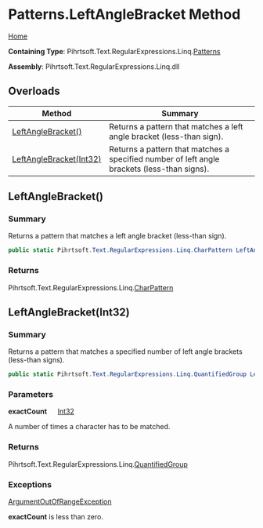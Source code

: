 # Patterns\.LeftAngleBracket Method

[Home](../../../../../../README.md)

**Containing Type**: Pihrtsoft\.Text\.RegularExpressions\.Linq\.[Patterns](../README.md)

**Assembly**: Pihrtsoft\.Text\.RegularExpressions\.Linq\.dll

## Overloads

| Method | Summary |
| ------ | ------- |
| [LeftAngleBracket()](#Pihrtsoft_Text_RegularExpressions_Linq_Patterns_LeftAngleBracket) | Returns a pattern that matches a left angle bracket \(less\-than sign\)\. |
| [LeftAngleBracket(Int32)](#Pihrtsoft_Text_RegularExpressions_Linq_Patterns_LeftAngleBracket_System_Int32_) | Returns a pattern that matches a specified number of left angle brackets \(less\-than signs\)\. |

## LeftAngleBracket\(\) <a name="Pihrtsoft_Text_RegularExpressions_Linq_Patterns_LeftAngleBracket"></a>

### Summary

Returns a pattern that matches a left angle bracket \(less\-than sign\)\.

```csharp
public static Pihrtsoft.Text.RegularExpressions.Linq.CharPattern LeftAngleBracket()
```

### Returns

Pihrtsoft\.Text\.RegularExpressions\.Linq\.[CharPattern](../../CharPattern/README.md)

## LeftAngleBracket\(Int32\) <a name="Pihrtsoft_Text_RegularExpressions_Linq_Patterns_LeftAngleBracket_System_Int32_"></a>

### Summary

Returns a pattern that matches a specified number of left angle brackets \(less\-than signs\)\.

```csharp
public static Pihrtsoft.Text.RegularExpressions.Linq.QuantifiedGroup LeftAngleBracket(int exactCount)
```

### Parameters

**exactCount** &emsp; [Int32](https://docs.microsoft.com/en-us/dotnet/api/system.int32)

A number of times a character has to be matched\.

### Returns

Pihrtsoft\.Text\.RegularExpressions\.Linq\.[QuantifiedGroup](../../QuantifiedGroup/README.md)

### Exceptions

[ArgumentOutOfRangeException](https://docs.microsoft.com/en-us/dotnet/api/system.argumentoutofrangeexception)

**exactCount** is less than zero\.

